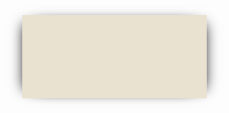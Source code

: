 <div class="card" style="position: absolute; width: 450px; height: 225px; padding: 25px; padding-top: 0; padding-bottom: 0; left: 50%; top: 67.5px; margin-left: -250px; background: #E9E2D0; box-shadow: -20px 0 35px -25px black, 20px 0 35px -25px black; z-index: 5;">
<!--   <div class="img-avatar" style="margin-right: 20px; float: left; width: 150px; border-radius: 5px; -webkit-filter: sepia(1); -moz-filter: sepia(1); filter: sepia(1);">
    <img src="https://lh3.googleusercontent.com/a/ACg8ocIhFQ5ZEO_wCzZkkAMyYp-u-ZEfP_d4yFKUSNhYzcoCB1b3jwY=s371-c-no" />
  </div>
  <div class="card-text" style="overflow: hidden;">
    <div class="portada"></div>
    <div class="title-total" style="margin-top: 0;">
      <div class="title" style="font-weight: bold; font-size: 18px;"></div>
      <h2 style="font-size: 15pt; font-family: courier; color: #333; margin: 0 auto; padding: 0;">sumit patel</h2> -->
<!--       <div class="desc" style="font-family: courier; color: #555; font-size: 13px;">Morgan has collected ants since they were six years old and now has many dozen ants but none in their pants.</div>
      <div class="actions" style="margin-top: 10px;">
        <button style="background: none; border: none; margin-right: 5px;"><i class="far fa-heart" style="font-size: 16px;"></i></button>
        <button style="background: none; border: none; margin-right: 5px;"><i class="far fa-envelope" style="font-size: 16px;"></i></button>
        <button style="background: none; border: none;"><i class="fas fa-user-friends" style="font-size: 16px;"></i></button>
      </div> -->
<!--     </div>
  </div>
</div>
 -->
<!---
sumitFluxbyte/sumitFluxbyte is a ✨ special ✨ repository because its `README.md` (this file) appears on your GitHub profile.
You can click the Preview link to take a look at your changes.
--->
